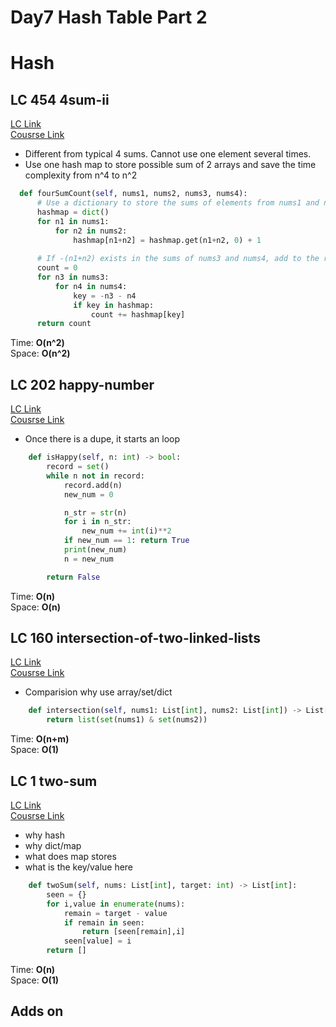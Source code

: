 # Day7 Hash Table Part 2
# Hash

## LC 454 4sum-ii
[LC Link](https://leetcode.com/problems/4sum-ii/description/)   
[Cousrse Link](https://programmercarl.com/0242.%E6%9C%89%E6%95%88%E7%9A%84%E5%AD%97%E6%AF%8D%E5%BC%82%E4%BD%8D%E8%AF%8D.html)
- Different from typical 4 sums. Cannot use one element several times.
- Use one hash map to store possible sum of 2 arrays and save the time complexity from n^4 to n^2

```python
  def fourSumCount(self, nums1, nums2, nums3, nums4):
      # Use a dictionary to store the sums of elements from nums1 and nums2
      hashmap = dict()
      for n1 in nums1:
          for n2 in nums2:
              hashmap[n1+n2] = hashmap.get(n1+n2, 0) + 1
      
      # If -(n1+n2) exists in the sums of nums3 and nums4, add to the result
      count = 0
      for n3 in nums3:
          for n4 in nums4:
              key = -n3 - n4
              if key in hashmap:
                  count += hashmap[key]
      return count


```
Time: **O(n^2)**   
Space: **O(n^2)**


## LC 202 happy-number
[LC Link](https://leetcode.com/problems/happy-number/description/)   
[Cousrse Link](https://programmercarl.com/0202.%E5%BF%AB%E4%B9%90%E6%95%B0.html#%E6%80%9D%E8%B7%AF)  
- Once there is a dupe, it starts an loop

```python
    def isHappy(self, n: int) -> bool:
        record = set()
        while n not in record:
            record.add(n)
            new_num = 0

            n_str = str(n)
            for i in n_str:
                new_num += int(i)**2
            if new_num == 1: return True
            print(new_num)
            n = new_num

        return False
```
Time: **O(n)**   
Space: **O(n)**


## LC 160 intersection-of-two-linked-lists
[LC Link](https://leetcode.com/problems/intersection-of-two-linked-lists/description/)   
[Cousrse Link](https://programmercarl.com/0202.%E5%BF%AB%E4%B9%90%E6%95%B0.html)  

- Comparision why use array/set/dict
```python
    def intersection(self, nums1: List[int], nums2: List[int]) -> List[int]:
        return list(set(nums1) & set(nums2))
```
Time: **O(n+m)**   
Space: **O(1)**


## LC 1 two-sum
[LC Link](https://leetcode.com/problems/two-sum/)   
[Cousrse Link](https://programmercarl.com/0001.%E4%B8%A4%E6%95%B0%E4%B9%8B%E5%92%8C.html)  

- why hash
- why dict/map
- what does map stores
- what is the key/value here
```python
    def twoSum(self, nums: List[int], target: int) -> List[int]:
        seen = {}
        for i,value in enumerate(nums):
            remain = target - value
            if remain in seen:
                return [seen[remain],i]
            seen[value] = i
        return []
```
Time: **O(n)**   
Space: **O(1)**


## Adds on
